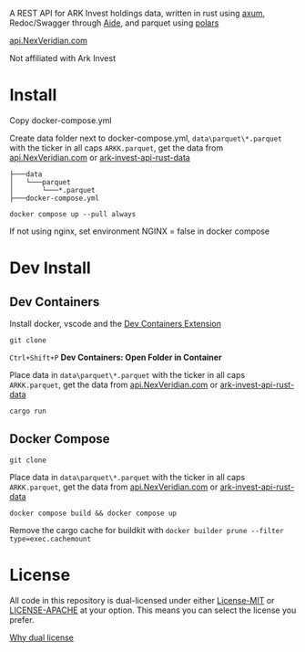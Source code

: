 A REST API for ARK Invest holdings data, written in rust using [axum](https://github.com/tokio-rs/axum), Redoc/Swagger through [Aide](https://github.com/tamasfe/aide), and parquet using [polars](https://github.com/pola-rs/polars)

[api.NexVeridian.com](https://api.NexVeridian.com)

Not affiliated with Ark Invest

# Install
Copy docker-compose.yml

Create data folder next to docker-compose.yml, `data\parquet\*.parquet` with the ticker in all caps `ARKK.parquet`, get the data from [api.NexVeridian.com](https://api.NexVeridian.com) or [ark-invest-api-rust-data](https://github.com/NexVeridian/ark-invest-api-rust-data)

```
├───data
│   └───parquet
│   	└───*.parquet
├───docker-compose.yml
```

`docker compose up --pull always`

If not using nginx, set environment NGINX = false in docker compose

# Dev Install
## Dev Containers
Install docker, vscode and the [Dev Containers Extension](https://marketplace.visualstudio.com/items?itemName=ms-vscode-remote.remote-containers)

`git clone`

`Ctrl+Shift+P` **Dev Containers: Open Folder in Container**

Place data in `data\parquet\*.parquet` with the ticker in all caps `ARKK.parquet`, get the data from [api.NexVeridian.com](https://api.NexVeridian.com) or [ark-invest-api-rust-data](https://github.com/NexVeridian/ark-invest-api-rust)

`cargo run`

## Docker Compose
`git clone`

Place data in `data\parquet\*.parquet` with the ticker in all caps `ARKK.parquet`, get the data from [api.NexVeridian.com](https://api.NexVeridian.com) or [ark-invest-api-rust-data](https://github.com/NexVeridian/ark-invest-api-rust)

`docker compose build && docker compose up`

Remove the cargo cache for buildkit with `docker builder prune --filter type=exec.cachemount`

# License
All code in this repository is dual-licensed under either [License-MIT](./LICENSE-MIT) or [LICENSE-APACHE](./LICENSE-Apache) at your option. This means you can select the license you prefer.

[Why dual license](https://github.com/bevyengine/bevy/issues/2373)

